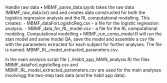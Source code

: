 Handle raw data
	•	MBMF_parse_data.ipynb takes the raw data (MBMF_raw_data.txt) and and creates data constructed for both the logistics regression analysis and the RL computational modelling. This creates:
	⁃	MBMF_dataForLogisticReg.csv - a file for the logistic regression analysis.
	⁃	MBMF_data_for_RL_model.csv - a file for the RL computational modeling. 
Computational modelling
	•	MBMF_run_comp_model.R will run the stan model and some model QA, save the model and assemble a csv file with the parameters extracted for each subject for further analyses. The file is named: MBMF_RL_model_extracted_parameters.csv.

In the main analysis script file (../Habit_app_MAIN_analysis.R) the files MBMF_dataForLogisticReg.csv and MBMF_RL_model_extracted_parameters.csv are used for the main analyses involvingg the two-step task data (and the habit app data).